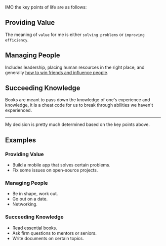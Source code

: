 IMO the key points of life are as follows:

## Providing Value

The meaning of `value` for me is either `solving problems` or `improving efficiency`.

## Managing People

Includes leadership, placing human resources in the right place, and generally [how to win friends and influence people](https://en.wikipedia.org/wiki/How_to_Win_Friends_and_Influence_People).

## Succeeding Knowledge

Books are meant to pass down the knowledge of one's experience and knowledge, it is a cheat code for us to break through abilities we haven't experienced.

---

My decision is pretty much determined based on the key points above.

## Examples

### Providing Value

- Build a mobile app that solves certain problems.
- Fix some issues on open-source projects.

### Managing People

- Be in shape, work out.
- Go out on a date.
- Networking.

### Succeeding Knowledge

- Read essential books.
- Ask firm questions to mentors or seniors.
- Write documents on certain topics.
